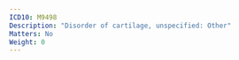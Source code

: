 ```yaml
---
ICD10: M9498
Description: "Disorder of cartilage, unspecified: Other"
Matters: No
Weight: 0
---
```



